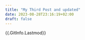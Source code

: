 ```yaml
---
title: "My Third Post and updated"
date: 2023-08-28T23:16:19+02:00
draft: false
---
```


{{.GitInfo.Lastmod}}
